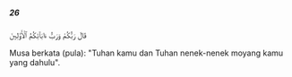 ##### 26

<span class="ayah">قَالَ رَبُّكُمْ وَرَبُّ ءَابَآئِكُمُ ٱلْأَوَّلِينَ</span>

<span class="ayah_translation">Musa berkata (pula): "Tuhan kamu dan Tuhan nenek-nenek moyang kamu yang dahulu".</span>
